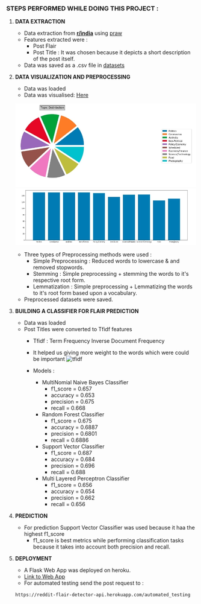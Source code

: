 ### **STEPS PERFORMED WHILE DOING THIS PROJECT :**

1. **DATA EXTRACTION**
    * Data extraction from [**r/india**](https://www.reddit.com/r/india/) using [praw](https://github.com/praw-dev/praw)
    * Features extracted were :
        * Post Flair 
        * Post Title : It was chosen because it depicts a short description of the post itself.
    * Data was saved as a .csv file in [datasets](https://github.com/satya29m3/Reddit-Flair-Detector/tree/master/datasets)

2. **DATA VISUALIZATION AND PREPROCESSING**
    * Data was loaded
    * Data was visualised: [Here](https://github.com/satya29m3/Reddit-Flair-Detector/tree/master/Jupyter%20Notebook/Data_visualization.ipynb)

    ![Alt text](images/pie.jpg?raw=true "Title")
    ![Alt text](images/bar.jpg?raw=true "Title")
    


    * Three types of Preprocessing methods were used :
        * Simple Preprocessing : Reduced words to lowercase & and removed stopwords.
        * Stemming : Simple preprocessing + stemming the words to it's respective root form.
        * Lemmatization : Simple preprocessing + Lemmatizing the words to it's root form based upon a vocabulary.
    * Preprocessed datasets were saved.

3. **BUILDING A CLASSIFIER FOR FLAIR PREDICTION**
    * Data was loaded
    * Post Titles were converted to Tfidf features
        * Tfidf : Term Frequency Inverse Document Frequency
        * It helped us giving more weight to the words which were could be important
        ![tfidf](https://www.tmblast.com/wp-content/uploads/2018/11/TF-IDF-Report-from-Moz.jpg)

        * Models :
            * MultiNomial Naive Bayes Classifier
                * f1_score = 0.657
                * accuracy = 0.653
                * precision = 0.675
                * recall = 0.668
            * Random Forest Classifier
                * f1_score = 0.675
                * accuracy = 0.6887
                * precision = 0.6801
                * recall = 0.6886
            * Support Vector Classifier
                * f1_score = 0.687
                * accuracy = 0.684
                * precision = 0.696
                * recall = 0.688
            * Multi Layered Perceptron Classifier
                * f1_score = 0.656
                * accuracy = 0.654
                * precision = 0.662
                * recall = 0.656

4. **PREDICTION**
    * For prediction Support Vector Classifier was used because it haa the highest f1_score
        * f1_score is best metrics while performing classification tasks because it takes into account both precision and recall.

5. **DEPLOYMENT**
    * A Flask Web App was deployed on heroku.
    * [Link to Web App](https://reddit-flair-detector-api.herokuapp.com/)
    * For automated testing send the post request to :
    ```
    https://reddit-flair-detector-api.herokuapp.com/automated_testing
    ```
